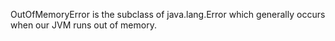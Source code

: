 OutOfMemoryError is the subclass of java.lang.Error which generally
occurs when our JVM runs out of memory.